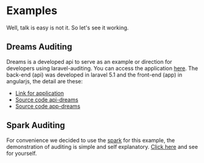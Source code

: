 # Examples

Well, talk is easy is not it. So let's see it working.

## Dreams Auditing
Dreams is a developed api to serve as an example or direction for developers using laravel-auditing. You can access the application [here](https://dreams-.herokuapp.com). The back-end (api) was developed in laravel 5.1 and the front-end (app) in angularjs, the detail are these:

* [Link for application](https://dreams-.herokuapp.com) 
* [Source code api-dreams](https://github.com/owen-it/api-dreams)
* [Source code app-dreams](https://github.com/owen-it/app-dreams)

## Spark Auditing
For convenience we decided to use the [spark](https://spark.laravel.com/) for this example, the demonstration of auditing is simple and self explanatory. [Click here](https://github.com/owen-it/spark-auditing) and see for yourself.


